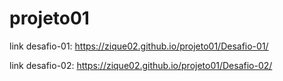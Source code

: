 # projeto01

link desafio-01: https://zique02.github.io/projeto01/Desafio-01/

link desafio-02: https://zique02.github.io/projeto01/Desafio-02/
